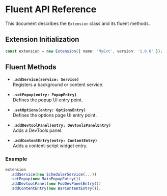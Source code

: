 # Fluent API Reference

This document describes the `Extension` class and its fluent methods.

## Extension Initialization

```ts
const extension = new Extension({ name: 'MyExt', version: '1.0.0' });
```

## Fluent Methods

- **`.addService(service: Service)`**  
  Registers a background or content service.

- **`.setPopup(entry: PopupEntry)`**  
  Defines the popup UI entry point.

- **`.setOptions(entry: OptionsEntry)`**  
  Defines the options page UI entry point.

- **`.addDevtoolPanel(entry: DevtoolsPanelEntry)`**  
  Adds a DevTools panel.

- **`.addContentEntry(entry: ContentEntry)`**  
  Adds a content-script widget entry.

### Example

```ts
extension
  .addService(new SchedulerService(...))
  .setPopup(new MainPopupEntry())
  .addDevtoolPanel(new FooDevPanelEntry())
  .addContentEntry(new BarContentEntry());
```